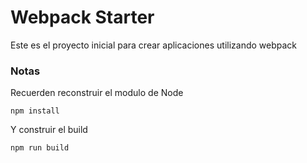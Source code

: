 # Webpack Starter
Este es el proyecto inicial para crear aplicaciones utilizando webpack

### Notas
Recuerden reconstruir el modulo de Node
```
npm install
```
Y construir el build
```
npm run build
```